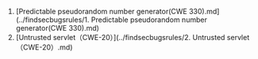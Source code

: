 1. [Predictable pseudorandom number generator(CWE 330).md] (../findsecbugsrules/1. Predictable pseudorandom number generator(CWE 330).md)
2. [Untrusted servlet（CWE-20）](../findsecbugsrules/2. Untrusted servlet（CWE-20）.md)
